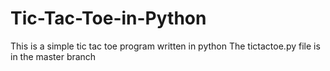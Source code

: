 # Tic-Tac-Toe-in-Python
This is a simple tic tac toe program written in python
The tictactoe.py file is in the master branch
